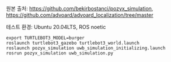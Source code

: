 원본 출처: https://github.com/bekirbostanci/pozyx_simulation, https://github.com/advoard/advoard_localization/tree/master

테스트 환경: Ubuntu 20.04LTS, ROS noetic

```
export TURTLEBOT3_MODEL=burger
roslaunch turtlebot3_gazebo turtlebot3_world.launch
roslaunch pozyx_simulation uwb_simulation_initializing.launch
rosrun pozyx_simulation uwb_simulation.py 
```
